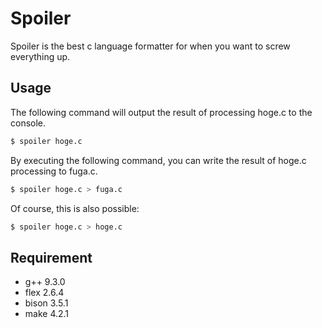 # Spoiler
Spoiler is the best c language formatter for when you want to screw everything up.

## Usage
The following command will output the result of processing hoge.c to the console.
```bash
$ spoiler hoge.c
```

By executing the following command, you can write the result of hoge.c processing to fuga.c.
```bash
$ spoiler hoge.c > fuga.c
```

Of course, this is also possible:
```bash
$ spoiler hoge.c > hoge.c
```

## Requirement
* g++ 9.3.0
* flex 2.6.4
* bison 3.5.1
* make 4.2.1

